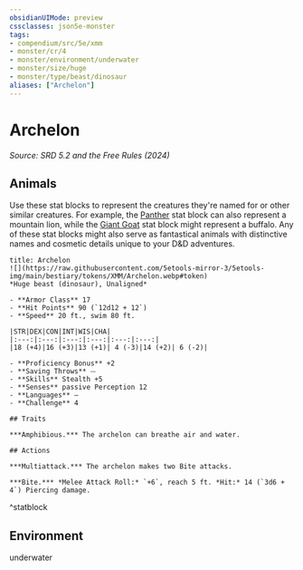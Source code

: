 ```yaml
---
obsidianUIMode: preview
cssclasses: json5e-monster
tags:
- compendium/src/5e/xmm
- monster/cr/4
- monster/environment/underwater
- monster/size/huge
- monster/type/beast/dinosaur
aliases: ["Archelon"]
---
```

# Archelon
*Source: SRD 5.2 and the Free Rules (2024)*  

## Animals

Use these stat blocks to represent the creatures they're named for or other similar creatures. For example, the [Panther](compendium/bestiary/beast/panther-xmm.md) stat block can also represent a mountain lion, while the [Giant Goat](compendium/bestiary/beast/giant-goat-xmm.md) stat block might represent a buffalo. Any of these stat blocks might also serve as fantastical animals with distinctive names and cosmetic details unique to your D&D adventures.

```ad-statblock
title: Archelon
![](https://raw.githubusercontent.com/5etools-mirror-3/5etools-img/main/bestiary/tokens/XMM/Archelon.webp#token)
*Huge beast (dinosaur), Unaligned*

- **Armor Class** 17
- **Hit Points** 90 (`12d12 + 12`)
- **Speed** 20 ft., swim 80 ft.

|STR|DEX|CON|INT|WIS|CHA|
|:---:|:---:|:---:|:---:|:---:|:---:|
|18 (+4)|16 (+3)|13 (+1)| 4 (-3)|14 (+2)| 6 (-2)|

- **Proficiency Bonus** +2
- **Saving Throws** ⏤
- **Skills** Stealth +5
- **Senses** passive Perception 12
- **Languages** —
- **Challenge** 4

## Traits

***Amphibious.*** The archelon can breathe air and water.

## Actions

***Multiattack.*** The archelon makes two Bite attacks.

***Bite.*** *Melee Attack Roll:* `+6`, reach 5 ft. *Hit:* 14 (`3d6 + 4`) Piercing damage.
```
^statblock

## Environment

underwater